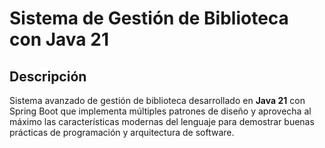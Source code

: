 # Sistema de Gestión de Biblioteca con Java 21

## Descripción
Sistema avanzado de gestión de biblioteca desarrollado en **Java 21** con Spring Boot que implementa múltiples patrones de diseño y aprovecha al máximo las características modernas del lenguaje para demostrar buenas prácticas de programación y arquitectura de software.

